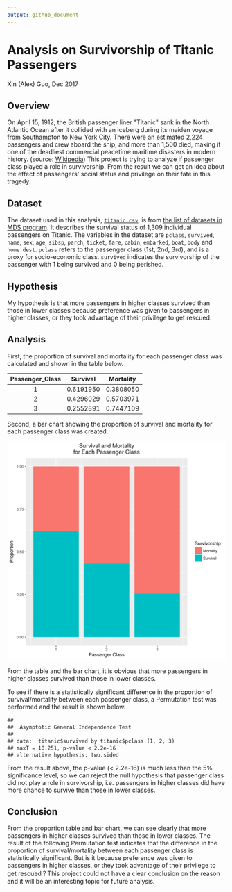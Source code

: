 ```yaml
---
output: github_document
---
```






# Analysis on Survivorship of Titanic Passengers

Xin (Alex) Guo, Dec 2017

## Overview

On April 15, 1912, the British passenger liner "Titanic" sank in the North Atlantic Ocean after it collided with an iceberg during its maiden voyage from Southampton to New York City. There were an estimated 2,224 passengers and crew aboard the ship, and more than 1,500 died, making it one of the deadliest commercial peacetime maritime disasters in modern history. (source: [Wikipedia](https://en.wikipedia.org/wiki/RMS_Titanic)) This project is trying to analyze if passenger class played a role in survivorship. From the result we can get an idea about the effect of passengers' social status and privilege on their fate in this tragedy.

## Dataset

The dataset used in this analysis, [`titanic.csv`](https://github.com/alexguoxin/Survivorship-of-Titanic-Passengers/blob/master/data/titanic.csv), is from [the list of datasets in MDS program](https://github.ubc.ca/ubc-mds-2017/datasets). It describes the survival status of 1,309 individual passengers on Titanic. The variables in the dataset are `pclass`, `survived`, `name`, `sex`, `age`, `sibsp`, `parch`, `ticket`, `fare`, `cabin`, `embarked`, `boat`, `body` and `home.dest`. `pclass` refers to the passenger class (1st, 2nd, 3rd), and is a proxy for socio-economic class. `survived` indicates the survivorship of the passenger with 1 being survived and 0 being perished. 

## Hypothesis

My hypothesis is that more passengers in higher classes survived than those in lower classes because preference was given to passengers in higher classes, or they took advantage of their privilege to get rescued.

## Analysis

First, the proportion of survival and mortality for each passenger class was calculated and shown in the table below.


| Passenger_Class | Survival  | Mortality |
|:---------------:|:---------:|:---------:|
|        1        | 0.6191950 | 0.3808050 |
|        2        | 0.4296029 | 0.5703971 |
|        3        | 0.2552891 | 0.7447109 |

Second, a bar chart showing the proportion of survival and mortality for each passenger class was created.

![](../results/figure/bar_chart.png)

From the table and the bar chart, it is obvious that more passengers in higher classes survived than those in lower classes.

To see if there is a statistically significant difference in the proportion of survival/mortality between each passenger class, a Permutation test was performed and the result is shown below.


```
## 
## 	Asymptotic General Independence Test
## 
## data:  titanic$survived by titanic$pclass (1, 2, 3)
## maxT = 10.251, p-value < 2.2e-16
## alternative hypothesis: two.sided
```

From the result above, the p-value (< 2.2e-16) is much less than the 5% significance level, so we can reject the null hypothesis that passenger class did not play a role in survivorship, i.e. passengers in higher classes did have more chance to survive than those in lower classes. 

## Conclusion

From the proportion table and bar chart, we can see clearly that more passengers in higher classes survived than those in lower classes. The result of the following Permutation test indicates that the difference in the proportion of survival/mortality between each passenger class is statistically significant. But is it because preference was given to passengers in higher classes, or they took advantage of their privilege to get rescued？This project could not have a clear conclusion on the reason and it will be an interesting topic for future analysis.
